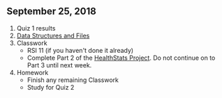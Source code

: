 ## September 25, 2018
1. Quiz 1 results
3. [Data Structures and Files](../Slides/L4_Data_Structures_and_Files.slides.html)
4. Classwork
   - RSI 11 (if you haven't done it already)
   - Complete Part 2 of the [HealthStats Project](https://github.com/christopherhuntley/ba505-docs/tree/master/Tutorials/HealthStatsProject). Do not continue on to Part 3 until next week. 
5. Homework
   - Finish any remaining Classwork
   - Study for Quiz 2
